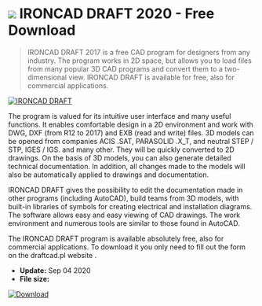 # ![](https://cdn.softexe.net/static/icon/7/ironcad-draft-9996.png) IRONCAD DRAFT 2020 - Free Download

> IRONCAD DRAFT 2017 is a free CAD program for designers from any industry. The program works in 2D space, but allows you to load files from many popular 3D CAD programs and convert them to a two-dimensional view. IRONCAD DRAFT is available for free, also for commercial applications.

[![IRONCAD DRAFT](https://gallery.dpcdn.pl/imgc/Tools/77309/g_-_420x350_1.5_-_x20170824162024_0.jpg)](https://softexe.net/win/multimedia/cad/ironcad-draft:aaaf.html)

The program is valued for its intuitive user interface and many useful functions. It enables comfortable design in a 2D environment and work with DWG, DXF (from R12 to 2017) and EXB (read and write) files. 3D models can be opened from companies ACIS .SAT, PARASOLID .X_T, and neutral STEP / STP, IGES / IGS. and many other. They will be quickly converted to 2D drawings. On the basis of 3D models, you can also generate detailed technical documentation. In addition, all changes made to the models will also be automatically applied to drawings and documentation.
 
 
 IRONCAD DRAFT gives the possibility to edit the documentation made in other programs (including AutoCAD), build teams from 3D models, with built-in libraries of symbols for creating electrical and installation diagrams. The software allows easy and easy viewing of CAD drawings. The work environment and numerous tools are similar to those found in AutoCAD.
 
 The IRONCAD DRAFT program is available absolutely free, also for commercial applications. To download it you only need to fill out the form on the draftcad.pl website .


- **Update:** Sep 04 2020
- **File size:** 

[![Download](https://cdn.softexe.net/static/img/download.png)](https://softexe.net/win/multimedia/cad/ironcad-draft:aaaf.html)

